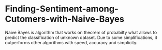 # Finding-Sentiment-among-Cutomers-with-Naive-Bayes
Naive Bayes is algorithm that works on theorem of probabilty what allows to predict the classification of unknown dataset. Due to some simplifications, it outperforms other algorithms with speed, accuracy and simplicity.
